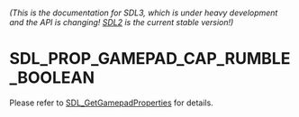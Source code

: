 ###### (This is the documentation for SDL3, which is under heavy development and the API is changing! [SDL2](https://wiki.libsdl.org/SDL2/) is the current stable version!)
# SDL_PROP_GAMEPAD_CAP_RUMBLE_BOOLEAN

Please refer to [SDL_GetGamepadProperties](SDL_GetGamepadProperties) for details.

